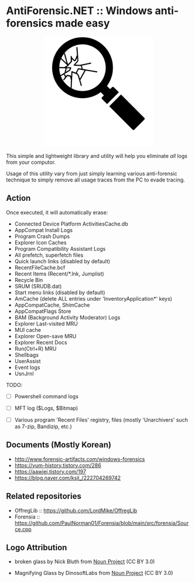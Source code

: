 # AntiForensic.NET :: Windows anti-forensics made easy

<div align="center">
    <picture width="300px">
        <source media="(prefers-color-scheme: dark)" width="300px" srcset="logo_white.png">
        <source media="(prefers-color-scheme: light)" width="300px" srcset="logo_dark.png">
        <img alt="AntiForensic.NET logo" width="300px" src="logo_dark.png">
    </picture>
</div>

This simple and lightweight library and utility will help you eliminate *all* logs from your computor.

Usage of this utility vary from just simply learning various anti-forensic technique to simply remove all usage traces from the PC to evade tracing.

## Action

Once executed, it will automatically erase:

* Connected Device Platform ActivitiesCache.db
* AppCompat Install Logs
* Program Crash Dumps
* Explorer Icon Caches
* Program Compatibility Assistant Logs
* All prefetch, superfetch files
* Quick launch links (disabled by default)
* RecentFileCache.bcf
* Recent Items (Recent/*.lnk, Jumplist)
* Recycle Bin
* SRUM (SRUDB.dat)
* Start menu links (disabled by default)
* AmCache (delete ALL entries under 'InventoryApplication*' keys)
* AppCompatCache, ShimCache
* AppCompatFlags Store
* BAM (Background Activity Moderator) Logs
* Explorer Last-visited MRU
* MUI cache
* Explorer Open-save MRU
* Explorer Recent Docs
* Run(Ctrl+R) MRU
* Shellbags
* UserAssist
* Event logs
* UsnJrnl

TODO:

* [ ] Powershell command logs
* [ ] MFT log ($Logs, $Bitmap)
* [ ] Various program 'Recent Files' registry, files (mostly 'Unarchivers' such as 7-zip, Bandizip, etc.)


## Documents (Mostly Korean)

* http://www.forensic-artifacts.com/windows-forensics
* https://yum-history.tistory.com/286
* https://aawjej.tistory.com/197
* https://blog.naver.com/ksil_/222704269742

## Related repositories

* OffregLib :: https://github.com/LordMike/OffregLib
* Forensia :: https://github.com/PaulNorman01/Forensia/blob/main/src/forensia/Source.cpp

## Logo Attribution

* broken glass by Nick Bluth from <a href="https://thenounproject.com/browse/icons/term/broken-glass/" target="_blank" title="broken glass Icons">Noun Project</a> (CC BY 3.0)

* Magnifying Glass by DinosoftLabs from <a href="https://thenounproject.com/browse/icons/term/magnifying-glass/" target="_blank" title="Magnifying Glass Icons">Noun Project</a> (CC BY 3.0)